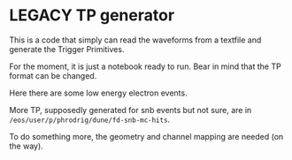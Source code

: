 # LEGACY TP generator  
This is a code that simply can read the waveforms from a textfile and generate the Trigger Primitives.

For the moment, it is just a notebook ready to run. 
Bear in mind that the TP format can be changed. 

Here there are some low energy electron events. 

More TP, supposedly generated for snb events but not sure, are in `/eos/user/p/phrodrig/dune/fd-snb-mc-hits`.


To do something more, the geometry and channel mapping are needed (on the way).
